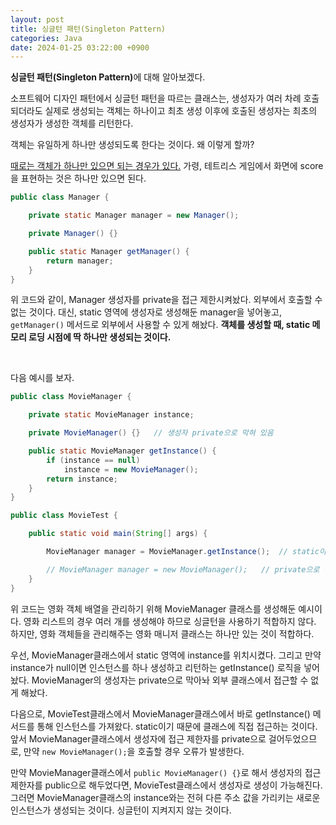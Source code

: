 ```yaml
---
layout: post
title: 싱글턴 패턴(Singleton Pattern)
categories: Java
date: 2024-01-25 03:22:00 +0900
---
```

<b>싱글턴 패턴(Singleton Pattern)</b>에 대해 알아보겠다.

소프트웨어 디자인 패턴에서 싱글턴 패턴을 따르는 클래스는, 생성자가 여러 차례 호출되더라도 실제로 생성되는 객체는 하나이고 최초 생성 이후에 호출된 생성자는 최초의 생성자가 생성한 객체를 리턴한다.

객체는 유일하게 하나만 생성되도록 한다는 것이다. 왜 이렇게 할까?

<u>때로는 객체가 하나만 있으면 되는 경우가 있다.</u> 가령, 테트리스 게임에서 화면에 score을 표현하는 것은 하나만 있으면 된다.

```java
public class Manager {

    private static Manager manager = new Manager();

    private Manager() {}

    public static Manager getManager() {
        return manager;
    }
}
```

위 코드와 같이, Manager 생성자를 private을 접근 제한시켜놨다. 외부에서 호출할 수 없는 것이다. 대신, static 영역에 생성자로 생성해둔 manager을 넣어놓고, ```getManager()``` 메서드로 외부에서 사용할 수 있게 해놨다. <b>객체를 생성할 때, static 메모리 로딩 시점에 딱 하나만 생성되는 것이다.</b>

<br>

다음 예시를 보자.

```java
public class MovieManager {

    private static MovieManager instance;

    private MovieManager() {}   // 생성자 private으로 막혀 있음

    public static MovieManager getInstance() {
        if (instance == null)
            instance = new MovieManager();
        return instance;
    }
}
```

```java
public class MovieTest {

    public static void main(String[] args) {

        MovieManager manager = MovieManager.getInstance();  // static이기 때문에 클래스에서 직접 접근

        // MovieManager manager = new MovieManager();   // private으로 막혀 있어서 생성자로 생성 불가
    }
}
```

위 코드는 영화 객체 배열을 관리하기 위해 MovieManager 클래스를 생성해둔 예시이다. 영화 리스트의 경우 여러 개를 생성해야 하므로 싱글턴을 사용하기 적합하지 않다. 하지만, 영화 객체들을 관리해주는 영화 매니저 클래스는 하나만 있는 것이 적합하다.

우선, MovieManager클래스에서 static 영역에 instance를 위치시켰다. 그리고 만약 instance가 null이면 인스턴스를 하나 생성하고 리턴하는 getInstance() 로직을 넣어놨다. MovieManager의 생성자는 private으로 막아놔 외부 클래스에서 접근할 수 없게 해놨다.

다음으로, MovieTest클래스에서 MovieManager클래스에서 바로 getInstance() 메서드를 통해 인스턴스를 가져왔다. static이기 때문에 클래스에 직접 접근하는 것이다. 앞서 MovieManager클래스에서 생성자에 접근 제한자를 private으로 걸어두었으므로, 만약 ```new MovieManager();```을 호출할 경우 오류가 발생한다.

만약 MovieManager클래스에서 ```public MovieManager() {}```로 해서 생성자의 접근 제한자를 public으로 해두었다면, MovieTest클래스에서 생성자로 생성이 가능해진다. 그러면 MovieManager클래스의 instance와는 전혀 다른 주소 값을 가리키는 새로운 인스턴스가 생성되는 것이다. 싱글턴이 지켜지지 않는 것이다.